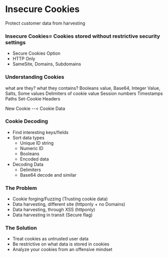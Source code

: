 # Insecure Cookies
Protect customer data from harvesting
### Insecure Cookies= Cookies stored without restrictive security settings
* Secure Cookies Option
* HTTP Only
* SameSite, Domains, Subdomains

### Understanding Cookies
what are they?
what they contains?
Booleans value, Base64, Integer Value, Salts, Some values
Delimiters of cookie value
Session numbers
Timestamps
Paths
Set-Cookie Headers

New Cookie --< Cookie Data

### Cookie Decoding
* Find interesting keys/fields
* Sort data types
	* Unique ID string
	* Numeric ID
	* Booleans
	* Encoded data
* Decoding Data
	* Delimiters
	* Base64 decode and similar
### The Problem
* Cookie forging/Fuzzing (Trusting cookie data)
* Data harvesting, different site (httponly + no Domains)
* Data harvesting, through XSS (httponly)
* Data harvesting in transit (Secure flag)

### The Solution
* Treat cookies as untrusted user data
* Be restrictive on what data is stored in cookies
* Analyze your cookies from an offensive mindset